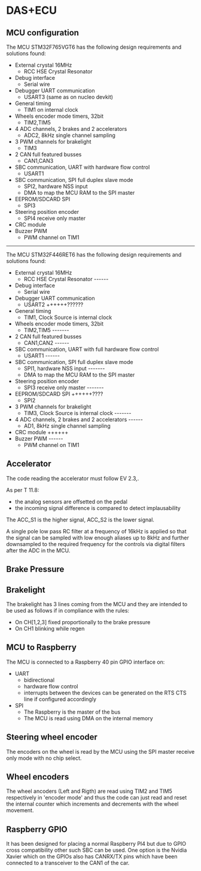 # DAS+ECU

## MCU configuration

The MCU STM32F765VGT6 has the following design requirements and solutions found:
- External crystal 16MHz
	- RCC HSE Crystal Resonator			
- Debug interface					
	- Serial wire
- Debugger UART communication				
	- USART3 (same as on nucleo devkit)
- General timing
	- TIM1 on internal clock
- Wheels encoder mode timers, 32bit
	- TIM2,TIM5					
- 4 ADC channels, 2 brakes and 2 accelerators		
	- ADC2, 8kHz single channel sampling
- 3 PWM channels for brakelight				
	- TIM3
- 2 CAN full featured busses				
	- CAN1,CAN3
- SBC communication, UART with hardware flow control
	- USART1
- SBC communication, SPI full duplex slave mode
	- SPI2, hardware NSS input
	- DMA to map the MCU RAM to the SPI master
- EEPROM/SDCARD SPI
	- SPI3
- Steering position encoder
	- SPI4 receive only master
- CRC module
- Buzzer PWM
	- PWM channel on TIM1
-------------------------------------------------------------------------------------------
The MCU STM32F446RET6 has the following design requirements and solutions found:
- External crystal 16MHz
	- RCC HSE Crystal Resonator			------
- Debug interface
	- Serial wire
- Debugger UART communication
	- USART2					++++++??????
- General timing
	- TIM1, Clock Source is internal clock
- Wheels encoder mode timers, 32bit
	- TIM2,TIM5					-------
- 2 CAN full featured busses
	- CAN1,CAN2					------
- SBC communication, UART with full hardware flow control
	- USART1					------
- SBC communication, SPI full duplex slave mode
	- SPI1, hardware NSS input			-------
	- DMA to map the MCU RAM to the SPI master	
- Steering position encoder
	- SPI3 receive only master			-------
- EEPROM/SDCARD SPI					++++++????
	- SPI2
- 3 PWM channels for brakelight
	- TIM3, Clock Source is internal clock		-------
- 4 ADC channels, 2 brakes and 2 accelerators		------
	- AD1, 8kHz single channel sampling
- CRC module						++++++
- Buzzer PWM						------
	- PWM channel on TIM1

## Accelerator

The code reading the accelerator must follow EV 2.3,.

As per T 11.8:
- the analog sensors are offsetted on the pedal
- the incoming signal difference is compared to detect implausability

The ACC_S1 is the higher signal, ACC_S2 is the lower signal.

A single pole low pass RC filter at a frequency of 16kHz is applied so that the signal can be sampled with low enough aliases up to 8kHz and further downsampled to the required frequency for the controls via digital filters after the ADC in the MCU.

## Brake Pressure


## Brakelight

The brakelight has 3 lines coming from the MCU and they are intended to be used as follows if in compliance with the rules:
- On CH[1,2,3] fixed proportionally to the brake pressure
- On CH1 blinking while regen

## MCU to Raspberry

The MCU is connected to a Raspberry 40 pin GPIO interface on:
- UART
  - bidirectional
  - hardware flow control
  - interrupts between the devices can be generated on the RTS CTS line if configured accordingly
- SPI
  - The Raspberry is the master of the bus
  - The MCU is read using DMA on the internal memory

## Steering wheel encoder

The encoders on the wheel is read by the MCU using the SPI master receive only mode with no chip select.

## Wheel encoders

The wheel ancoders (Left and Rigth) are read using TIM2 and TIM5 respectively in 'encoder mode' and thus the code can just read and reset the internal counter which increments and decrements with the wheel movement.

## Raspberry GPIO

It has been designed for placing a normal Raspberry PI4 but due to GPIO cross compatibility other such SBC can be used. One option is the Nvidia Xavier which on the GPIOs also has CANRX/TX pins which have been connected to a transceiver to the CAN1 of the car.
